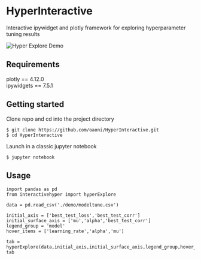# HyperInteractive
Interactive ipywidget and plotly framework for exploring hyperparameter tuning results

![Hyper Explore Demo](demo/demo.gif)

## Requirements
plotly == 4.12.0 <br>
ipywidgets == 7.5.1

## Getting started
Clone repo and cd into the project directory

```
$ git clone https://github.com/oaoni/HyperInteractive.git
$ cd HyperInteractive
```

Launch in a classic jupyter notebook

```
$ jupyter notebook
```

## Usage

```
import pandas as pd
from interactivehyper import hyperExplore

data = pd.read_csv('./demo/modeltune.csv')

initial_axis = ['best_test_loss','best_test_corr']
initial_surface_axis = ['mu','alpha','best_test_corr']
legend_group = 'model'
hover_items = ['learning_rate','alpha','mu']

tab = hyperExplore(data,initial_axis,initial_surface_axis,legend_group,hover_items)
tab
```
